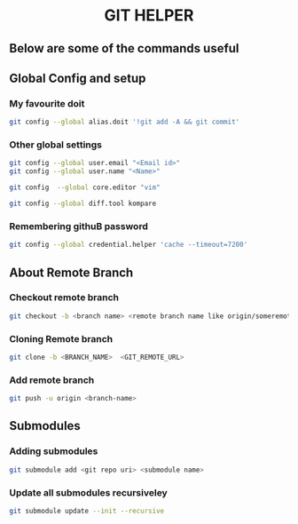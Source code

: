 # <p align="center"> GIT HELPER </p>

## Below are some of the commands useful

## Global Config and setup

### My favourite doit
```sh
git config --global alias.doit '!git add -A && git commit'
```

### Other global settings

```sh
git config --global user.email "<Email id>"
git config --global user.name "<Name>"

git config  --global core.editor "vim"

git config --global diff.tool kompare
```

###  Remembering githuB  password

```sh
git config --global credential.helper 'cache --timeout=7200'
```

## About Remote Branch

### Checkout remote branch

```sh
git checkout -b <branch name> <remote branch name like origin/someremote>
```

### Cloning Remote branch

```sh
git clone -b <BRANCH_NAME>  <GIT_REMOTE_URL>
```

### Add remote branch

```sh
git push -u origin <branch-name>
```

## Submodules

### Adding submodules

```sh
git submodule add <git repo uri> <submodule name>
```

### Update all submodules recursiveley

```sh
git submodule update --init --recursive
```


